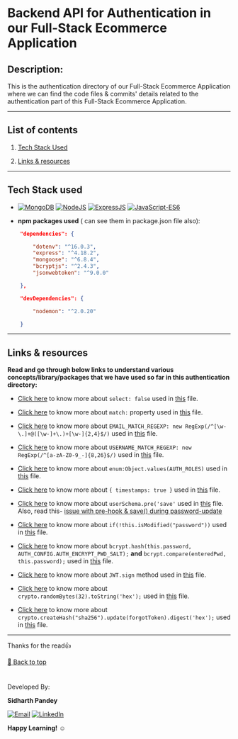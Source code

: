 # **Backend API for Authentication in our Full-Stack Ecommerce Application**

## **Description:** 
This is the authentication directory of our Full-Stack Ecommerce Application where we can find the code files & commits' details related to the authentication part of this Full-Stack Ecommerce Application.

***

## **List of contents**

  1. [Tech Stack Used](https://github.com/SidP919/MERN-MegaProject-01-FullStack-Ecommerce-App/tree/Main/ecommerce-backend/authentication#tech-stack-used)

  1. [Links & resources](https://github.com/SidP919/MERN-MegaProject-01-FullStack-Ecommerce-App/tree/Main/ecommerce-backend/authentication#links--resources)

***

## **Tech Stack used**

- [![MongoDB](https://img.shields.io/badge/MongoDB-Atlas-brightgreen)](https://www.mongodb.com/atlas) 
 [![NodeJS](https://img.shields.io/badge/Node-JS-green)](https://nodejs.org/en/) 
 [![ExpressJS](https://img.shields.io/badge/Express-JS-758283)](https://expressjs.com/en/starter/installing.html)
 [![JavaScript-ES6](https://img.shields.io/badge/JavaScript-ES6-F7CD2E)](https://www.w3schools.com/js/js_es6.asp)

- **npm packages used** ( can see them in package.json file also): 
```json
    "dependencies": {

        "dotenv": "^16.0.3",
        "express": "^4.18.2",
        "mongoose": "^6.8.4",
        "bcryptjs": "^2.4.3",
        "jsonwebtoken": "^9.0.0"

    },

    "devDependencies": {

        "nodemon": "^2.0.20"

    }
```

***

## **Links & resources**

**Read and go through below links to understand various concepts/library/packages that we have used so far in this authentication directory:**

- [Click here](https://github.com/Automattic/mongoose/issues/1596#issuecomment-21977096) to know more about ``select: false`` used in [this](https://github.com/SidP919/MERN-MegaProject-01-FullStack-Ecommerce-App/blob/759b64aef16074254a465099dc231c612c710c99/ecommerce-backend/authentication/models/user.schema.js) file.

- [Click here](https://stackoverflow.com/a/24214767) to know more about `match:` property used in [this](https://github.com/SidP919/MERN-MegaProject-01-FullStack-Ecommerce-App/blob/Main/ecommerce-backend/authentication/models/user.schema.js) file.

- [Click here](https://regexr.com/3e48o) to know more about ``EMAIL_MATCH_REGEXP: new RegExp(/^[\w-\.]+@([\w-]+\.)+[\w-]{2,4}$/)`` used in [this](https://github.com/SidP919/MERN-MegaProject-01-FullStack-Ecommerce-App/blob/Main/ecommerce-backend/authentication/utils/user.schema.consts.js) file.

- [Click here](https://regexr.com/66jvc) to know more about ``USERNAME_MATCH_REGEXP: new RegExp(/^[a-zA-Z0-9_-]{8,26}$/)`` used in [this](https://github.com/SidP919/MERN-MegaProject-01-FullStack-Ecommerce-App/blob/759b64aef16074254a465099dc231c612c710c99/ecommerce-backend/authentication/utils/user.schema.consts.js) file.

- [Click here](https://rclayton.silvrback.com/export-enumerations-as-static-mongoose-properties) to know more about ``enum:Object.values(AUTH_ROLES)`` used in [this](https://github.com/SidP919/MERN-MegaProject-01-FullStack-Ecommerce-App/blob/Main/ecommerce-backend/authentication/models/user.schema.js) file.

- [Click here](https://mongoosejs.com/docs/timestamps.html#timestamps) to know more about ``{ timestamps: true }`` used in [this](https://github.com/SidP919/MERN-MegaProject-01-FullStack-Ecommerce-App/blob/759b64aef16074254a465099dc231c612c710c99/ecommerce-backend/authentication/models/user.schema.js) file.

- [Click here](https://mongoosejs.com/docs/middleware.html#pre) to know more about ``userSchema.pre('save'`` used in [this](https://github.com/SidP919/MERN-MegaProject-01-FullStack-Ecommerce-App/blob/Main/ecommerce-backend/authentication/models/user.schema.js) file.\
Also, read this- [issue with pre-hook & save() during password-update](https://stackoverflow.com/questions/50581825/ismodified-and-pre-save-mongoose-nodejs/69676178#69676178)

- [Click here](https://mongoosejs.com/docs/api/document.html#document_Document-isModified) to know more about ``if(!this.isModified("password"))`` used in [this](https://github.com/SidP919/MERN-MegaProject-01-FullStack-Ecommerce-App/blob/759b64aef16074254a465099dc231c612c710c99/ecommerce-backend/authentication/models/user.schema.js) file.

- [Click here](https://www.npmjs.com/package/bcryptjs#usage---async) to know more about ``bcrypt.hash(this.password, AUTH_CONFIG.AUTH_ENCRYPT_PWD_SALT);`` **and** ``bcrypt.compare(enteredPwd, this.password);`` used in [this](https://github.com/SidP919/MERN-MegaProject-01-FullStack-Ecommerce-App/blob/759b64aef16074254a465099dc231c612c710c99/ecommerce-backend/authentication/models/user.schema.js) file.

- [Click here](https://www.npmjs.com/package/jsonwebtoken) to know more about ``JWT.sign`` method used in [this](https://github.com/SidP919/MERN-MegaProject-01-FullStack-Ecommerce-App/blob/759b64aef16074254a465099dc231c612c710c99/ecommerce-backend/authentication/models/user.schema.js) file.

- [Click here](https://stackoverflow.com/a/25292026) to know more about ``crypto.randomBytes(32).toString('hex');`` used in [this](https://github.com/SidP919/MERN-MegaProject-01-FullStack-Ecommerce-App/blob/759b64aef16074254a465099dc231c612c710c99/ecommerce-backend/authentication/models/user.schema.js) file.

- [Click here](https://stackoverflow.com/a/9408217) to know more about ``crypto.createHash("sha256").update(forgotToken).digest('hex');`` used in [this](https://github.com/SidP919/MERN-MegaProject-01-FullStack-Ecommerce-App/blob/759b64aef16074254a465099dc231c612c710c99/ecommerce-backend/authentication/models/user.schema.js) file.

***

Thanks for the read👍

[🔼 Back to top](https://github.com/SidP919/MERN-MegaProject-01-FullStack-Ecommerce-App/tree/Main/ecommerce-backend/authentication#backend-api-for-authentication-in-our-full-stack-ecommerce-application)

#

Developed By:

**Sidharth Pandey**

[![Email](https://img.shields.io/badge/Email-6EC72D)](mailto:Sidp0008@gmail.com) [![LinkedIn](https://img.shields.io/badge/LinkedIn-1B98F5)](https://linkedin.com/in/sidp919)


**Happy Learning!** ☺️
